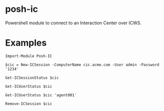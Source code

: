 posh-ic
=======

Powershell module to connect to an Interaction Center over ICWS.

Examples
========

```posh
Import-Module Posh-IC

$cic = New-ICSession -ComputerName cic.acme.com -User admin -Password '1234'

Get-ICSessionStatus $cic

Get-ICUserStatus $cic

Get-ICUserStatus $cic 'agent001'

Remove-ICSession $cic
```
